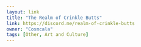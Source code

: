 ```yaml
---
layout: link
title: "The Realm of Crinkle Butts"
link: https://discord.me/realm-of-crinkle-butts
owner: "Cosmcala"
tags: [Other, Art and Culture]
---
```

